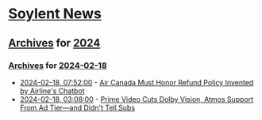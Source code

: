 # [Soylent News](../../../README.md)

## [Archives](../../index.md) for [2024](../index.md)

### [Archives](../../index.md) for [2024-02-18](index.md)

* [2024-02-18, 07:52:00](https://soylentnews.org/article.pl?sid=24/02/17/1520215&from=rss) - [Air Canada Must Honor Refund Policy Invented by Airline's Chatbot](https://soylentnews.org/article.pl?sid=24/02/17/1520215&from=rss)
* [2024-02-18, 03:08:00](https://soylentnews.org/article.pl?sid=24/02/17/159258&from=rss) - [Prime Video Cuts Dolby Vision, Atmos Support From Ad Tier—and Didn't Tell Subs](https://soylentnews.org/article.pl?sid=24/02/17/159258&from=rss)
